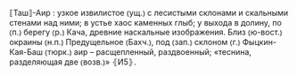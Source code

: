 ---
---

⟦Таш⟧-Аир
: узкое извилистое ⦅ущ.⦆ с лесистыми склонами и скальными стенами над ними; в устье хаос каменных глыб; у выхода в долину, по ⦅п.⦆ берегу ⦅р.⦆ Кача, древние наскальные изображения. Близ ⦅ю-вост.⦆ окраины ⦅н.п.⦆ Предущельное ⦅Бахч.⦆, под ⦅зап.⦆ склоном ⦅г.⦆ Фыцкин-Кая-Баш ⦅тюрк.⦆ аир – расщепленный, раздвоенный; «теснина, разделяющая две ⦅возв.⦆» ⦃И5⦄.
